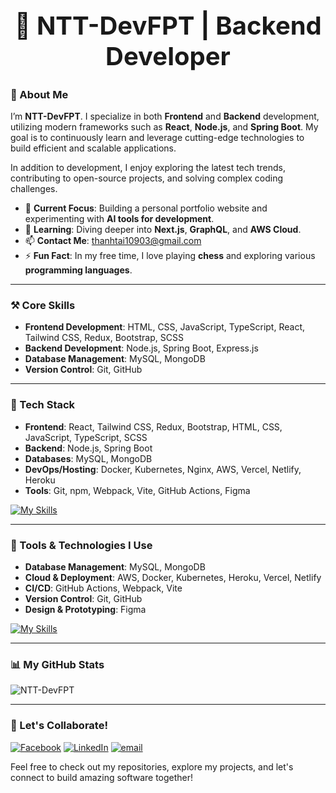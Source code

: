   <h1 style="text-align: center; font-size: 40px; font-weight: bold;">👋 NTT-DevFPT | Backend Developer</h1>

### 🌟 About Me

I’m **NTT-DevFPT**. I specialize in both **Frontend** and **Backend** development, utilizing modern frameworks such as **React**, **Node.js**, and **Spring Boot**. My goal is to continuously learn and leverage cutting-edge technologies to build efficient and scalable applications.

In addition to development, I enjoy exploring the latest tech trends, contributing to open-source projects, and solving complex coding challenges.

- 🔭 **Current Focus**: Building a personal portfolio website and experimenting with **AI tools for development**.
- 🌱 **Learning**: Diving deeper into **Next.js**, **GraphQL**, and **AWS Cloud**.
- 📫 **Contact Me**: [thanhtai10903@gmail.com](mailto:thanhtai10903@gmail.com)
- ⚡ **Fun Fact**: In my free time, I love playing **chess** and exploring various **programming languages**.

---

### ⚒ Core Skills

- **Frontend Development**: HTML, CSS, JavaScript, TypeScript, React, Tailwind CSS, Redux, Bootstrap, SCSS  
- **Backend Development**: Node.js, Spring Boot, Express.js  
- **Database Management**: MySQL, MongoDB  
- **Version Control**: Git, GitHub  

---

### 🍉 Tech Stack

- **Frontend**: React, Tailwind CSS, Redux, Bootstrap, HTML, CSS, JavaScript, TypeScript, SCSS
- **Backend**: Node.js, Spring Boot
- **Databases**: MySQL, MongoDB
- **DevOps/Hosting**: Docker, Kubernetes, Nginx, AWS, Vercel, Netlify, Heroku
- **Tools**: Git, npm, Webpack, Vite, GitHub Actions, Figma

[![My Skills](https://skillicons.dev/icons?i=arduino,nodejs,react,tailwindcss,redux,bootstrap,html,css,js,ts,scss,spring,mysql,mongodb,docker,kubernetes,nginx,aws,vercel,netlify,heroku,git,npm,webpack,vite,githubactions,figma)](https://skillicons.dev)

---

### 🔨 Tools & Technologies I Use

- **Database Management**: MySQL, MongoDB
- **Cloud & Deployment**: AWS, Docker, Kubernetes, Heroku, Vercel, Netlify
- **CI/CD**: GitHub Actions, Webpack, Vite
- **Version Control**: Git, GitHub
- **Design & Prototyping**: Figma

[![My Skills](https://skillicons.dev/icons?i=mysql,docker,kubernetes,nginx,git,npm,vite,webpack,github,githubactions,figma,aws,vercel,netlify,heroku)](https://skillicons.dev)

---

### 📊 My GitHub Stats

![NTT-DevFPT](https://github-readme-stats.vercel.app/api?username=NTT-DevFPT&count_private=true&show_icons=true&theme=radical)

---

### 💼 Let's Collaborate!
[![Facebook](https://img.shields.io/badge/-Facebook-black?labelColor=black&logo=facebook&logoColor=white&style=flat-square)](https://www.facebook.com/profile.php?id=100029723738561) 
[![LinkedIn](https://img.shields.io/badge/-LinkedIn-black?labelColor=black&logo=linkedin&logoColor=white&style=flat-square)](https://www.linkedin.com/in/t%C3%A0i-nguy%E1%BB%85n-813053294/) 
[![email](https://img.shields.io/badge/-Email-black?labelColor=black&logo=gmail&logoColor=white&style=flat-square)](mailto:thanhtai10903@gmail.com)

Feel free to check out my repositories, explore my projects, and let's connect to build amazing software together!
